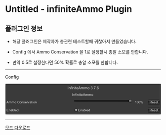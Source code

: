 # Untitled - infiniteAmmo Plugin

## 플러그인 정보

* 해당 플러그인은 제작자가 총관련 테스트할때 귀찮아서 만들었습니다.

* Config 에서 Ammo Conservation 을 1로 설정할시 총알 소모를 안합니다.

* 만약 0.5로 설정한다면 50% 확률로 총알 소모를 한합니다.

---

Config

![img1](./img/img1.png)

---

[모드 다운로드](https://github.com/Untitled0828/Mods/raw/main/infiniteAmmo/File/infiniteAmmo-3.7.6.7z "SPT-AKI 3.7.6 버전 대응 플러그인")
